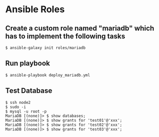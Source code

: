 # Ansible Roles

## Create a custom role named "mariadb" which has to implement the following tasks


```
$ ansible-galaxy init roles/mariadb
```

## Run playbook


```
$ ansible-playbook deploy_mariadb.yml
```

##   Test Database


```
$ ssh node2
$ sudo -i
$ mysql -u root -p
MariaDB [(none)]> $ show databases;
MariaDB [(none)]> $ show grants for 'test01'@'xxx';
MariaDB [(none)]> $ show grants for 'test02'@'xxx';
MariaDB [(none)]> $ show grants for 'test03'@'xxx';
```